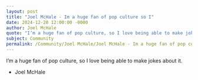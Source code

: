 ```yaml
---
layout: post
title: "Joel McHale - Im a huge fan of pop culture so I"
date: 2024-12-28 12:00:00 -0000
author: Joel McHale
quote: "I’m a huge fan of pop culture, so I love being able to make jokes about it."
subject: Community
permalink: /Community/Joel McHale/Joel McHale - Im a huge fan of pop culture so I
---
```


I’m a huge fan of pop culture, so I love being able to make jokes about it.

- Joel McHale
